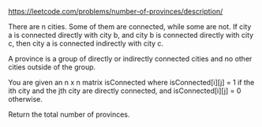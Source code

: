https://leetcode.com/problems/number-of-provinces/description/

There are n cities. Some of them are connected, while some are not. 
If city a is connected directly with city b, and city b is connected directly with city c, 
then city a is connected indirectly with city c.

A province is a group of directly or indirectly connected cities and no other cities outside of the group.

You are given an n x n matrix isConnected where isConnected[i][j] = 1 
if the ith city and the jth city are directly connected, 
and isConnected[i][j] = 0 otherwise.

Return the total number of provinces.

